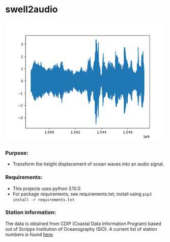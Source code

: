 # swell2audio

![Example plot of wave height](/zDisp_plot.png)

### Purpose:
- Transform the height displacement of ocean waves into an audio signal.

### Requirements:
- This projects uses python 3.10.0
- For package requirements, see requirements.txt; install using `pip3 install -r requirements.txt`

### Station information:
The data is obtained from CDIP (Coastal Data Information Program) based out of Scripps Institution of Oceanography (SIO). A current list of station numbers is found [here](https://cdip.ucsd.edu/themes/cdip?numcolorbands=10&tz=UTC&ll_fmt=dm&zoom=auto&palette=cdip_classic&high=6.096&r=999&un=1&pb=1&d2=p70).